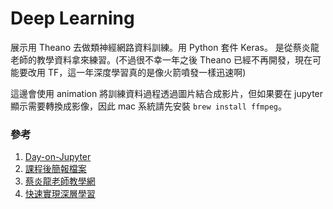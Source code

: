 # Deep Learning
展示用 Theano 去做類神經網路資料訓練。用 Python 套件 Keras。
是從蔡炎龍老師的教學資料拿來練習。(不過很不幸一年之後 Theano 已經不再開發，現在可能要改用 TF，這一年深度學習真的是像火箭噴發一樣迅速啊)

這邊會使用 animation 將訓練資料過程透過圖片結合成影片，但如果要在 jupyter 顯示需要轉換成影像，因此 mac 系統請先安裝 `brew install ffmpeg`。

### 參考
1. [Day-on-Jupyter](https://github.com/yenlung/Days-on-Jupyter)
2. [課程後簡報檔案](https://www.facebook.com/nccumathxprogramming/posts/522074544656132:0)
3. [蔡炎龍老師教學網](http://yenlung.km.nccu.edu.tw/home/index.php?f=contentShow&id=736)
4. [快速實現深層學習](https://www.youtube.com/watch?v=BOAfUvCDDv0)
